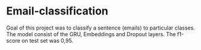 # Email-classification
Goal of this project was to classify a sentence (emails) to particular classes. The model consist of the GRU, Embeddings and Dropout layers. The f1-score on test set was 0,95.
